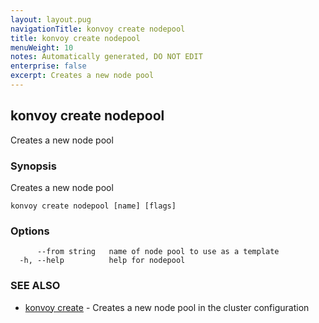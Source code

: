 ```yaml
---
layout: layout.pug
navigationTitle: konvoy create nodepool
title: konvoy create nodepool
menuWeight: 10
notes: Automatically generated, DO NOT EDIT
enterprise: false
excerpt: Creates a new node pool
---
```


## konvoy create nodepool

Creates a new node pool

### Synopsis

Creates a new node pool

```
konvoy create nodepool [name] [flags]
```

### Options

```
      --from string   name of node pool to use as a template
  -h, --help          help for nodepool
```

### SEE ALSO

* [konvoy create](../)	 - Creates a new node pool in the cluster configuration

